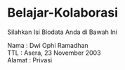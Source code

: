 # Belajar-Kolaborasi

Silahkan Isi Biodata Anda di Bawah Ini

Nama    :  Dwi Ophi Ramadhan <br>
TTL     :  Asera, 23 November 2003 <br>
Alamat  :  Privasi
